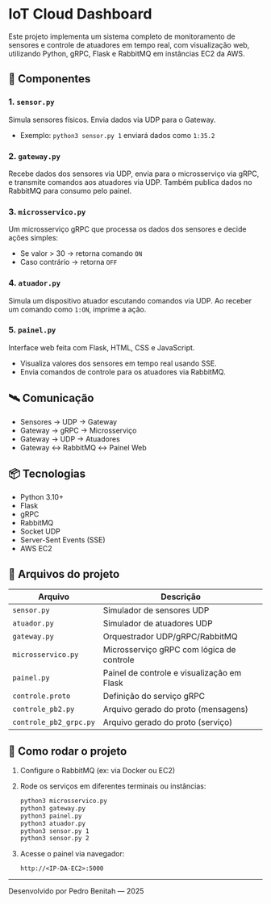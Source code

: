 
# IoT Cloud Dashboard

Este projeto implementa um sistema completo de monitoramento de sensores e controle de atuadores em tempo real, com visualização web, utilizando Python, gRPC, Flask e RabbitMQ em instâncias EC2 da AWS.

## 📌 Componentes

### 1. `sensor.py`
Simula sensores físicos. Envia dados via UDP para o Gateway.
- Exemplo: `python3 sensor.py 1` enviará dados como `1:35.2`

### 2. `gateway.py`
Recebe dados dos sensores via UDP, envia para o microsserviço via gRPC, e transmite comandos aos atuadores via UDP. Também publica dados no RabbitMQ para consumo pelo painel.

### 3. `microsservico.py`
Um microsserviço gRPC que processa os dados dos sensores e decide ações simples:
- Se valor > 30 → retorna comando `ON`
- Caso contrário → retorna `OFF`

### 4. `atuador.py`
Simula um dispositivo atuador escutando comandos via UDP. Ao receber um comando como `1:ON`, imprime a ação.

### 5. `painel.py`
Interface web feita com Flask, HTML, CSS e JavaScript.
- Visualiza valores dos sensores em tempo real usando SSE.
- Envia comandos de controle para os atuadores via RabbitMQ.

## 🛰️ Comunicação

- Sensores → UDP → Gateway
- Gateway → gRPC → Microsserviço
- Gateway → UDP → Atuadores
- Gateway ↔ RabbitMQ ↔ Painel Web

## 📦 Tecnologias

- Python 3.10+
- Flask
- gRPC
- RabbitMQ
- Socket UDP
- Server-Sent Events (SSE)
- AWS EC2

## 📁 Arquivos do projeto

| Arquivo                 | Descrição                                           |
|------------------------|-----------------------------------------------------|
| `sensor.py`            | Simulador de sensores UDP                           |
| `atuador.py`           | Simulador de atuadores UDP                          |
| `gateway.py`           | Orquestrador UDP/gRPC/RabbitMQ                      |
| `microsservico.py`     | Microsserviço gRPC com lógica de controle           |
| `painel.py`            | Painel de controle e visualização em Flask          |
| `controle.proto`       | Definição do serviço gRPC                           |
| `controle_pb2.py`      | Arquivo gerado do proto (mensagens)                 |
| `controle_pb2_grpc.py` | Arquivo gerado do proto (serviço)                   |

## 🚀 Como rodar o projeto

1. Configure o RabbitMQ (ex: via Docker ou EC2)
2. Rode os serviços em diferentes terminais ou instâncias:
    ```bash
    python3 microsservico.py
    python3 gateway.py
    python3 painel.py
    python3 atuador.py
    python3 sensor.py 1
    python3 sensor.py 2
    ```

3. Acesse o painel via navegador:
    ```
    http://<IP-DA-EC2>:5000
    ```

---

Desenvolvido por Pedro Benitah — 2025
